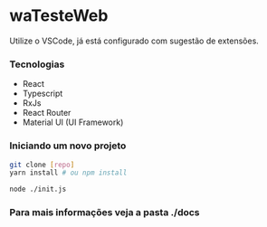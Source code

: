 waTesteWeb
==================

Utilize o VSCode, já está configurado com sugestão de extensões.

### Tecnologias

* React
* Typescript
* RxJs
* React Router
* Material UI (UI Framework)

### Iniciando um novo projeto

```bash
git clone [repo]
yarn install # ou npm install

node ./init.js
```

### Para mais informações veja a pasta ./docs